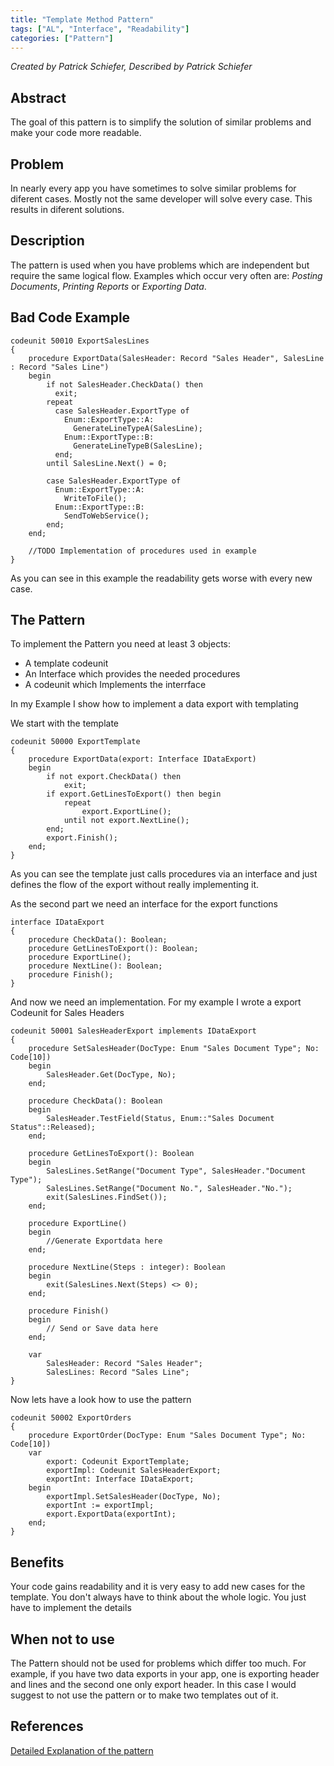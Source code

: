 ```yaml
---
title: "Template Method Pattern"
tags: ["AL", "Interface", "Readability"]
categories: ["Pattern"]
---
```


_Created by Patrick Schiefer, Described by Patrick Schiefer_

## Abstract
The goal of this pattern is to simplify the solution of similar problems and make your code more readable.

## Problem
In nearly every app you have sometimes to solve similar problems for diferent cases. Mostly not the same developer will solve every case. This results in diferent solutions.

## Description
The pattern is used when you have problems which are independent but require the same logical flow. Examples which occur very often are: _Posting Documents_, _Printing Reports_ or _Exporting Data_. 

## Bad Code Example
```al
codeunit 50010 ExportSalesLines
{
    procedure ExportData(SalesHeader: Record "Sales Header", SalesLine : Record "Sales Line")
    begin
        if not SalesHeader.CheckData() then
          exit;
        repeat
          case SalesHeader.ExportType of
            Enum::ExportType::A:
              GenerateLineTypeA(SalesLine);
            Enum::ExportType::B:
              GenerateLineTypeB(SalesLine);
          end;
        until SalesLine.Next() = 0;
        
        case SalesHeader.ExportType of
          Enum::ExportType::A:
            WriteToFile();
          Enum::ExportType::B:
            SendToWebService();
        end;
    end;

    //TODO Implementation of procedures used in example
}
```
As you can see in this example the readability gets worse with every new case.

## The Pattern
To implement the Pattern you need at least 3 objects:
- A template codeunit
- An Interface which provides the needed procedures
- A codeunit which Implements the interrface

In my Example I show how to implement a data export with templating

We start with the template
```al
codeunit 50000 ExportTemplate
{
    procedure ExportData(export: Interface IDataExport)
    begin
        if not export.CheckData() then
            exit;
        if export.GetLinesToExport() then begin
            repeat
                export.ExportLine();
            until not export.NextLine();
        end;
        export.Finish();
    end;
}
```
As you can see the template just calls procedures via an interface and just defines the flow of the export without really implementing it.

As the second part we need an interface for the export functions
```al
interface IDataExport
{
    procedure CheckData(): Boolean;
    procedure GetLinesToExport(): Boolean;
    procedure ExportLine();
    procedure NextLine(): Boolean;
    procedure Finish();
}
```

And now we need an implementation. For my example I wrote a export Codeunit for Sales Headers
```al
codeunit 50001 SalesHeaderExport implements IDataExport
{
    procedure SetSalesHeader(DocType: Enum "Sales Document Type"; No: Code[10])
    begin
        SalesHeader.Get(DocType, No);
    end;

    procedure CheckData(): Boolean
    begin
        SalesHeader.TestField(Status, Enum::"Sales Document Status"::Released);
    end;

    procedure GetLinesToExport(): Boolean
    begin
        SalesLines.SetRange("Document Type", SalesHeader."Document Type");
        SalesLines.SetRange("Document No.", SalesHeader."No.");
        exit(SalesLines.FindSet());
    end;

    procedure ExportLine()
    begin
        //Generate Exportdata here
    end;

    procedure NextLine(Steps : integer): Boolean
    begin
        exit(SalesLines.Next(Steps) <> 0);
    end;

    procedure Finish()
    begin
        // Send or Save data here
    end;

    var
        SalesHeader: Record "Sales Header";
        SalesLines: Record "Sales Line";
}
```

Now lets have a look how to use the pattern
```al
codeunit 50002 ExportOrders
{
    procedure ExportOrder(DocType: Enum "Sales Document Type"; No: Code[10])
    var
        export: Codeunit ExportTemplate;
        exportImpl: Codeunit SalesHeaderExport;
        exportInt: Interface IDataExport;
    begin
        exportImpl.SetSalesHeader(DocType, No);
        exportInt := exportImpl;
        export.ExportData(exportInt);
    end;
}
```

## Benefits
Your code gains readability and it is very easy to add new cases for the template. You don't always have to think about the whole logic. You just have to implement the details

## When not to use
The Pattern should not be used for problems which differ too much. For example, if you have two data exports in your app, one is exporting header and lines and the second one only export header. In this case I would suggest to not use the pattern or to make two templates out of it.

## References 
[Detailed Explanation of the pattern](https://patrickschiefer.com/2022/04/08/template-method-pattern/)

